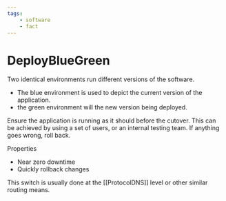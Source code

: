 ```yaml
---
tags:
    - software
    - fact
---
```

# DeployBlueGreen

Two identical environments run different versions of the software.

* The blue environment is used to depict the current version of the application.
* the green environment will the new version being deployed.

Ensure the application is running as it should before the cutover. This can be achieved by using a set of users, or an internal testing team. If anything goes wrong, roll back.

Properties

* Near zero downtime
* Quickly rollback changes

This switch is usually done at the [[ProtocolDNS]] level or other similar routing means.
